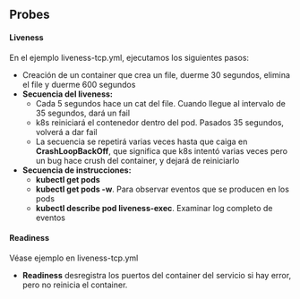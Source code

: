 
## Probes

#### Liveness

En el ejemplo liveness-tcp.yml, ejecutamos los siguientes pasos:
* Creación de un container que crea un file, duerme 30 segundos, elimina el file y duerme 600 segundos
* **Secuencia del liveness:**
    * Cada 5 segundos hace un cat del file. Cuando llegue al intervalo de 35 segundos, dará un fail
    * k8s reiniciará el contenedor dentro del pod. Pasados 35 segundos, volverá a dar fail
    * La secuencia se repetirá varias veces hasta que caiga en **CrashLoopBackOff**, que significa que k8s intentó varias veces pero un bug hace crush del container, y dejará de reiniciarlo
* **Secuencia de instrucciones:**
    *  **kubectl get pods**
    *  **kubectl get pods -w**. Para observar eventos que se producen en los pods
    *  **kubectl describe pod liveness-exec**. Examinar log completo de eventos


#### Readiness

Véase ejemplo en liveness-tcp.yml
* **Readiness** desregistra los puertos del container del servicio si hay error, pero no reinicia el container.